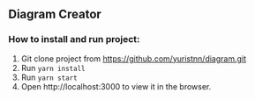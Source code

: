 ## Diagram Creator

### How to install and run project:
1. Git clone project from https://github.com/yuristnn/diagram.git
2. Run `yarn install`
3. Run `yarn start`
4. Open http://localhost:3000 to view it in the browser.
